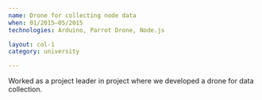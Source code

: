 ```yaml
---
name: Drone for collecting node data
when: 01/2015–05/2015
technologies: Arduino, Parrot Drone, Node.js

layout: col-1
category: university

---
```


Worked as a project leader in project where we developed a drone for data collection.